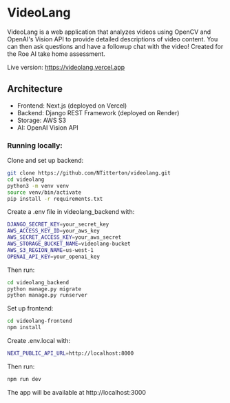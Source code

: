# VideoLang

VideoLang is a web application that analyzes videos using OpenCV and OpenAI's Vision API to provide detailed descriptions of video content. You can then ask questions and have a followup chat with the video! Created for the Roe AI take home assessment.

Live version: https://videolang.vercel.app

## Architecture

- Frontend: Next.js (deployed on Vercel)
- Backend: Django REST Framework (deployed on Render)
- Storage: AWS S3
- AI: OpenAI Vision API

### Running locally:
Clone and set up backend:
```bash
git clone https://github.com/NTitterton/videolang.git
cd videolang
python3 -m venv venv
source venv/bin/activate
pip install -r requirements.txt
```
Create a .env file in videolang_backend with:
```bash
DJANGO_SECRET_KEY=your_secret_key
AWS_ACCESS_KEY_ID=your_aws_key
AWS_SECRET_ACCESS_KEY=your_aws_secret
AWS_STORAGE_BUCKET_NAME=videolang-bucket
AWS_S3_REGION_NAME=us-west-1
OPENAI_API_KEY=your_openai_key
```
Then run:
```bash
cd videolang_backend
python manage.py migrate
python manage.py runserver
```
Set up frontend:
```bash
cd videolang-frontend
npm install
```
Create .env.local with:
```bash
NEXT_PUBLIC_API_URL=http://localhost:8000
```
Then run:

```bash
npm run dev
```
The app will be available at http://localhost:3000
